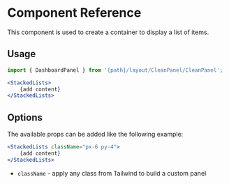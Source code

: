 # Component Reference

This component is used to create a container to display a list of items.

## Usage

```jsx
import { DashboardPanel } from '{path}/layout/CleanPanel/CleanPanel';

<StackedLists>
    {add content}
</StackedLists>
```

## Options

The available props can be added like the following example:

```jsx
<StackedLists className="px-6 py-4">
    {add content}
</StackedLists>
```

-   `className` - apply any class from Tailwind to build a custom panel
